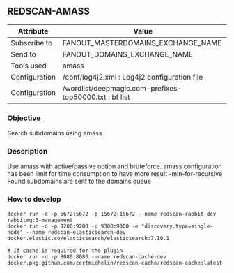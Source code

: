 ## REDSCAN-AMASS

| Attribute     | Value                                                  |
| ------------- | ------------------------------------------------------ |
| Subscribe to  | FANOUT_MASTERDOMAINS_EXCHANGE_NAME                     |
| Send to       | FANOUT_DOMAINS_EXCHANGE_NAME                           |
| Tools used    | amass                                                  |
| Configuration | /conf/log4j2.xml : Log4j2 configuration file           |
| Configuration | /wordlist/deepmagic.com-prefixes-top50000.txt : bf list|

### Objective

Search subdomains using amass

### Description
 
Use amass with active/passive option and bruteforce. amass configuration has been limit for time consumption to have more result  -min-for-recursive
 Found subdomains are sent to the domains queue


### How to develop

```
docker run -d -p 5672:5672 -p 15672:15672 --name redscan-rabbit-dev rabbitmq:3-management
docker run -d -p 9200:9200 -p 9300:9300 -e "discovery.type=single-node" --name redscan-elasticsearch-dev docker.elastic.co/elasticsearch/elasticsearch:7.10.1

# If cache is required for the plugin
docker run -d -p 8080:8080 --name redscan-cache-dev docker.pkg.github.com/certmichelin/redscan-cache/redscan-cache:latest
```
